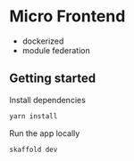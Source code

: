 # Micro Frontend

- dockerized
- module federation

## Getting started

Install dependencies

```sh
yarn install
```

Run the app locally

```sh
skaffold dev

```